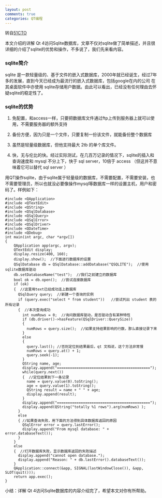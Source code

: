 ```yaml
---
layout: post
comments: true
categories: QT编程
---
```


转自[51CTO](http://mobile.51cto.com/symbian-272807.htm)

本文介绍的详解 Qt 4访问Sqlite数据库，文章不仅对sqlite做了简单描述，并且很详细的介绍了sqlite的优势和操作，不多说了，我们先来看内容。

### sqlite简介

sqlite 是一款轻量级的、基于文件的嵌入式数据库，2000年就已经诞生，经过7年多的发展，直到今天已经成为最流行的嵌入式数据库，包括google在内的公司 在其桌面软件中亦使用 sqlite存储用户数据。由此可以看出，已经没有任何理由去怀疑sqlite的稳定性了。

### sqlite的优势

1. 免配置，和access一样，只要把数据库文件通过ftp上传到服务器上就可以使用，不需要服务器的额外支持

2. 备份方便，因为只是一个文件，只要复制一份该文件，就能备份整个数据库

3. 虽然是轻量级数据库，但他支持最大 2tb 的单个库文件。

4. 快，无与伦比的快。经过实际测试，在几百万记录的情况下，sqlite的插入和查询速度和 mysql 不分上下，快于 sql server，10倍于 access （但这并不意味着它可以替代 sql server ）

用QT操作sqlite，由于sqlite属于轻量级的数据库，不需要配置，不需要安装，也不需要管理员，所以也就没必要像操作mysql等数据库一样的设置主机，用户和密码了。样例如下：

    #include <QApplication>   
    #include <QTextEdit>   
    #include <QString>   
    #include <QSqlDatabase>   
    #include <QSqlQuery>   
    #include <QSqlError>   
    #include <QSqlDriver>   
    #include <QDateTime>   
    #include <QDebug>   
    int main(int argc, char *argv[])   
    {   
        QApplication app(argc, argv);   
        QTextEdit display;   
        display.resize(400, 160);   
        display.show();  //下面进行数据库的设置   
        QSqlDatabase db = QSqlDatabase::addDatabase("QSQLITE");  //使用sqlite数据库驱动    
        db.setDatabaseName("test");  //我们之前建立的数据库   
        bool ok = db.open();  //尝试连接数据库   
        if (ok)   
        {  //这里用text已经成功连上数据库   
          QSqlQuery query;  //新建一个查询的实例   
          if (query.exec("select * from student"))   //尝试列出 student 表的所有记录   
          {  //本次查询成功   
            int numRows = 0;  //询问数据库驱动，是否驱动含有某种特性    
            if (db.driver()->hasFeature(QSqlDriver::QuerySize))
            {   
              numRows = query.size();  //如果支持结果影响的行数，那么直接记录下来   
            }   
            else   
            {   
              query.last(); //否则定位到结果最后，qt 文档说，这个方法非常慢   
              numRows = query.at() + 1;   
              query.seek(-1);   
            }   
            QString name, age;   
            display.append("===========================================");    
            while(query.next())   
            {  //定位结果到下一条记录   
              name = query.value(0).toString();   
              age = query.value(1).toString();   
              QString result = name + " " + age;   
              display.append(result);   
            }   
            display.append("===========================================");   
            display.append(QString("totally %1 rows").arg(numRows) );   
          }   
          else   
          { //如果查询失败，用下面的方法得到具体数据库返回的原因   
            QSqlError error = query.lastError();   
            display.append("From mysql database: " + error.databaseText());   
          }   
        }   
        else   
        {  //打开数据库失败，显示数据库返回的失败描述   
          display.append("cannot open database.");   
          display.append("Reason: " + db.lastError().databaseText());   
        }   
        QApplication::connect(&app, SIGNAL(lastWindowClose()), &app, SLOT(quit()));   
        return app.exec();   
    }

小结：详解 Qt 4访问Sqlite数据库的内容介绍完了，希望本文对你有所帮助。
